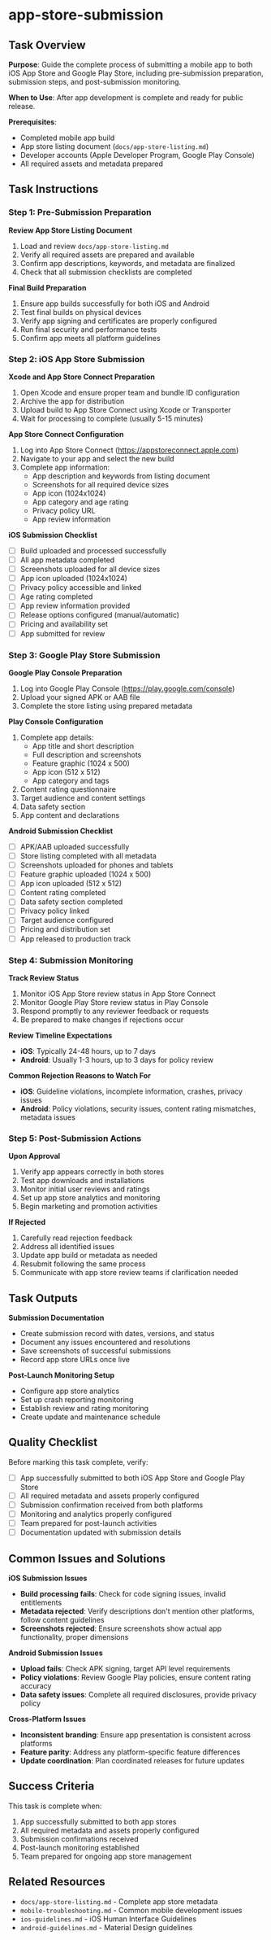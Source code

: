 # app-store-submission

## Task Overview
**Purpose**: Guide the complete process of submitting a mobile app to both iOS App Store and Google Play Store, including pre-submission preparation, submission steps, and post-submission monitoring.

**When to Use**: After app development is complete and ready for public release.

**Prerequisites**: 
- Completed mobile app build
- App store listing document (`docs/app-store-listing.md`)
- Developer accounts (Apple Developer Program, Google Play Console)
- All required assets and metadata prepared

## Task Instructions

### Step 1: Pre-Submission Preparation

**Review App Store Listing Document**
1. Load and review `docs/app-store-listing.md`
2. Verify all required assets are prepared and available
3. Confirm app descriptions, keywords, and metadata are finalized
4. Check that all submission checklists are completed

**Final Build Preparation**
1. Ensure app builds successfully for both iOS and Android
2. Test final builds on physical devices
3. Verify app signing and certificates are properly configured
4. Run final security and performance tests
5. Confirm app meets all platform guidelines

### Step 2: iOS App Store Submission

**Xcode and App Store Connect Preparation**
1. Open Xcode and ensure proper team and bundle ID configuration
2. Archive the app for distribution
3. Upload build to App Store Connect using Xcode or Transporter
4. Wait for processing to complete (usually 5-15 minutes)

**App Store Connect Configuration**
1. Log into App Store Connect (https://appstoreconnect.apple.com)
2. Navigate to your app and select the new build
3. Complete app information:
   - App description and keywords from listing document
   - Screenshots for all required device sizes
   - App icon (1024x1024)
   - App category and age rating
   - Privacy policy URL
   - App review information

**iOS Submission Checklist**
- [ ] Build uploaded and processed successfully
- [ ] All app metadata completed
- [ ] Screenshots uploaded for all device sizes
- [ ] App icon uploaded (1024x1024)
- [ ] Privacy policy accessible and linked
- [ ] Age rating completed
- [ ] App review information provided
- [ ] Release options configured (manual/automatic)
- [ ] Pricing and availability set
- [ ] App submitted for review

### Step 3: Google Play Store Submission

**Google Play Console Preparation**
1. Log into Google Play Console (https://play.google.com/console)
2. Upload your signed APK or AAB file
3. Complete the store listing using prepared metadata

**Play Console Configuration**
1. Complete app details:
   - App title and short description
   - Full description and screenshots
   - Feature graphic (1024 x 500)
   - App icon (512 x 512)
   - App category and tags
2. Content rating questionnaire
3. Target audience and content settings
4. Data safety section
5. App content and declarations

**Android Submission Checklist**
- [ ] APK/AAB uploaded successfully
- [ ] Store listing completed with all metadata
- [ ] Screenshots uploaded for phones and tablets
- [ ] Feature graphic uploaded (1024 x 500)
- [ ] App icon uploaded (512 x 512)
- [ ] Content rating completed
- [ ] Data safety section completed
- [ ] Privacy policy linked
- [ ] Target audience configured
- [ ] Pricing and distribution set
- [ ] App released to production track

### Step 4: Submission Monitoring

**Track Review Status**
1. Monitor iOS App Store review status in App Store Connect
2. Monitor Google Play Store review status in Play Console
3. Respond promptly to any reviewer feedback or requests
4. Be prepared to make changes if rejections occur

**Review Timeline Expectations**
- **iOS**: Typically 24-48 hours, up to 7 days
- **Android**: Usually 1-3 hours, up to 3 days for policy review

**Common Rejection Reasons to Watch For**
- **iOS**: Guideline violations, incomplete information, crashes, privacy issues
- **Android**: Policy violations, security issues, content rating mismatches, metadata issues

### Step 5: Post-Submission Actions

**Upon Approval**
1. Verify app appears correctly in both stores
2. Test app downloads and installations
3. Monitor initial user reviews and ratings
4. Set up app store analytics and monitoring
5. Begin marketing and promotion activities

**If Rejected**
1. Carefully read rejection feedback
2. Address all identified issues
3. Update app build or metadata as needed
4. Resubmit following the same process
5. Communicate with app store review teams if clarification needed

## Task Outputs

**Submission Documentation**
- Create submission record with dates, versions, and status
- Document any issues encountered and resolutions
- Save screenshots of successful submissions
- Record app store URLs once live

**Post-Launch Monitoring Setup**
- Configure app store analytics
- Set up crash reporting monitoring
- Establish review and rating monitoring
- Create update and maintenance schedule

## Quality Checklist

Before marking this task complete, verify:
- [ ] App successfully submitted to both iOS App Store and Google Play Store
- [ ] All required metadata and assets properly configured
- [ ] Submission confirmation received from both platforms
- [ ] Monitoring and analytics properly configured
- [ ] Team prepared for post-launch activities
- [ ] Documentation updated with submission details

## Common Issues and Solutions

**iOS Submission Issues**
- **Build processing fails**: Check for code signing issues, invalid entitlements
- **Metadata rejected**: Verify descriptions don't mention other platforms, follow content guidelines
- **Screenshots rejected**: Ensure screenshots show actual app functionality, proper dimensions

**Android Submission Issues**
- **Upload fails**: Check APK signing, target API level requirements
- **Policy violations**: Review Google Play policies, ensure content rating accuracy
- **Data safety issues**: Complete all required disclosures, provide privacy policy

**Cross-Platform Issues**
- **Inconsistent branding**: Ensure app presentation is consistent across platforms
- **Feature parity**: Address any platform-specific feature differences
- **Update coordination**: Plan coordinated releases for future updates

## Success Criteria

This task is complete when:
1. App successfully submitted to both app stores
2. All required metadata and assets properly configured
3. Submission confirmations received
4. Post-launch monitoring established
5. Team prepared for ongoing app store management

## Related Resources

- `docs/app-store-listing.md` - Complete app store metadata
- `mobile-troubleshooting.md` - Common mobile development issues
- `ios-guidelines.md` - iOS Human Interface Guidelines
- `android-guidelines.md` - Material Design guidelines
